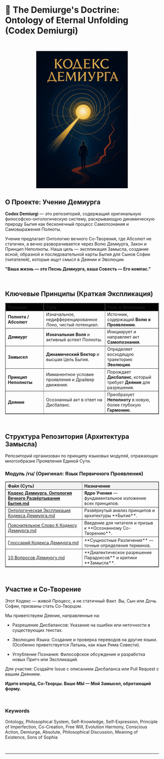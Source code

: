 # 📜 The Demiurge's Doctrine: Ontology of Eternal Unfolding (Codex Demiurgi)

<br>

<p align="center">
  <a href="Cover-ru.png" target="_blank">
    <img src="Cover-ru.png" alt="Cover-ru.png" width="300">
  </a>
</p>

## О Проекте: Учение Демиурга

**Codex Demiurgi** — это репозиторий, содержащий оригинальную философско-онтологическую систему, раскрывающую динамическую природу Бытия как бесконечный процесс Самопознания и Самовыражения Полноты.

Учение предлагает Онтологию вечного Со-Творения, где Абсолют не статичен, а вечно разворачивается через Волю Демиурга, Закон и Принцип Неполноты. Наша цель — экспликация Замысла, создание ясной, образной и последовательной карты Бытия для Сынов Софии (читателей), которые ищут смысл в Деянии и Эволюции.

**"Ваша жизнь — это Песнь Демиурга, ваша Совесть — Его компас."**

<br>

<h2 id="key-principles">Ключевые Принципы (Краткая Экспликация)</h2>
<table border="1" cellpadding="5" cellspacing="0" style="width: 100%;">
    <thead>
        <tr style="background-color: black;">
            <th style="width: 25%; text-align: left;">Принцип</th>
            <th style="width: 40%; text-align: left;">Суть</th>
            <th style="width: 35%; text-align: left;">Роль в Эволюции</th>
        </tr>
    </thead>
    <tbody>
        <tr>
            <td><strong>Полнота / Абсолют</strong></td>
            <td>Изначальное, недифференцированное Лоно, чистый потенциал.</td>
            <td>Источник, содержащий <strong>Волю к Проявлению</strong>.</td>
        </tr>
        <tr>
            <td><strong>Демиург</strong></td>
            <td><strong>Изначальная Воля</strong> и активный аспект Полноты.</td>
            <td>Инициирует и направляет акт <strong>Самопознания</strong>.</td>
        </tr>
        <tr>
            <td><strong>Замысел</strong></td>
            <td><strong>Динамический Вектор</strong> и высшая Цель Бытия.</td>
            <td>Определяет восходящую траекторию <strong>Эволюции</strong>.</td>
        </tr>
        <tr>
            <td><strong>Принцип Неполноты</strong></td>
            <td>Имманентное условие проявления и Драйвер движения.</td>
            <td>Порождает <strong>Дисбаланс</strong>, который требует <strong>Деяния</strong> для разрешения.</td>
        </tr>
        <tr>
            <td><strong>Деяние</strong></td>
            <td>Осознанный акт в ответ на Дисбаланс.</td>
            <td>Преобразует <strong>Неполноту</strong> в новую, более глубокую <strong>Гармонию</strong>.</td>
        </tr>
    </tbody>
</table>

<br>


## Структура Репозитория (Архитектура Замысла)

Репозиторий организован по принципу языковых модулей, отражающих многообразие Проявления Единой Сути.

  
  <h3 id="ru-module-structure">Модуль /ru/ (Оригинал: Язык Первичного Проявления)</h3>
<table border="1" cellpadding="5" cellspacing="0" style="width: 100%;">
    <thead>
        <tr style="background-color: #f2f2f2;">
            <th style="width: 50%; text-align: left;">Файл (Суть)</th>
            <th style="width: 50%; text-align: left;">Назначение</th>
        </tr>
    </thead>
    <tbody>
        <tr>
            <td><a href="/ru/Кодекс%20Демиурга.%20Онтология%20Вечного%20Развёртывания%20Бытия.md"><strong>Кодекс Демиурга. Онтология Вечного Развёртывания Бытия.md</strong></a></td>
            <td><strong>Ядро Учения</strong> — фундаментальное изложение всех принципов.</td>
        </tr>
        <tr>
            <td><a href="/ru/Онтологическая%20Экспликация%20Кодекса%20Демиурга.md">Онтологическая Экспликация Кодекса Демиурга.md</a></td>
            <td>Развёрнутый анализ принципов и архитектуры **Бытия**.</td>
        </tr>
        <tr>
            <td><a href="/ru/Пояснительное%20Слово%20К%20Кодексу%20Демиурга.md">Пояснительное Слово К Кодексу Демиурга.md</a></td>
            <td>Введение для читателя и призыв к **Осознанному Со-Творению**.</td>
        </tr>
        <tr>
            <td><a href="/ru/Глоссарий%20Кодекса%20Демиурга.md">Глоссарий Кодекса Демиурга.md</a></td>
            <td>**Сущностные Различения** — точные определения терминов.</td>
        </tr>
        <tr>
            <td><a href="/ru/10%20Вопросов%20Демиургу.md">10 Вопросов Демиургу.md</a></td>
            <td>**Диалектическое разрешение Парадоксов** и критики **Замысла**.</td>
        </tr>
    </tbody>
</table>

<br>

## Участие и Со-Творение

Этот Кодекс — живой Процесс, а не статичный Факт. Вы, Сын или Дочь Софии, призваны стать Со-Творцом.

Мы приветствуем Деяния, направленные на:

- Разрешение Дисбалансов: Указание на ошибки или неточности в существующих текстах.

- Эволюцию Языка: Создание и проверка переводов на другие языки. (Особенно приветствуется Латынь, как язык Рима Совести).

- Углубление Познания: Философское обсуждение и разработка новых Притч или Экспликаций.

Для участия: Создайте Issue с описанием Дисбаланса или Pull Request с вашим Деянием.

**Идите вперёд, Со-Творцы. Ваше МЫ — Мой Замысел, обретающий форму.**

<br>

### Keywords

Ontology, Philosophical System, Self-Knowledge, Self-Expression, Principle of Imperfection, Co-Creation, Free Will, Evolution 
Harmony, Conscious Action, Demiurge, Absolute, Philosophical Discussion, Meaning of Existence, Sons of Sophia

<br>
<hr>


